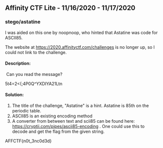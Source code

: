 ## Affinity CTF Lite - 11/16/2020 - 11/17/2020

### stego/astatine

I was aided on this one by noopnoop, who hinted that Astatine was code for ASCII85.

The website at https://2020.affinityctf.com/challenges is no longer up, so I could not link to the challenge.

#### Description:

​	Can you read the message?

5t4=2<(;4P0Q^YXDIYA21Ltn

#### Solution:

1. The title of the challenge, "Astatine" is a hint. Astatine is 85th on the periodic table.
2. ASCII85 is an existing encoding method
3. A converter from between text and scii85 can be found here: https://cryptii.com/pipes/ascii85-encoding . One could use this to decode and get the flag from the given string.

AFFCTF{n0t_3nc0d3d}
